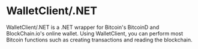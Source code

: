WalletClient/.NET
=================

WalletClient/.NET is a .NET wrapper for Bitcoin's BitcoinD and BlockChain.io's online wallet.  Using WalletClient, you can perform most Bitcoin functions such as creating transactions
and reading the blockchain.

